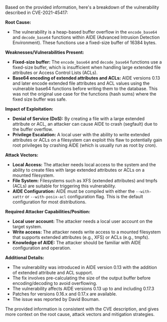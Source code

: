 Based on the provided information, here's a breakdown of the vulnerability described in CVE-2021-45417:

**Root Cause:**

*   The vulnerability is a heap-based buffer overflow in the `encode_base64` and `decode_base64` functions within AIDE (Advanced Intrusion Detection Environment). These functions use a fixed-size buffer of 16384 bytes.

**Weaknesses/Vulnerabilities Present:**

*   **Fixed-size buffer:** The `encode_base64` and `decode_base64` functions use a fixed-size buffer, which is insufficient when handling large extended file attributes or Access Control Lists (ACLs).
*   **Base64 encoding of extended attributes and ACLs:** AIDE versions 0.13 and later encode extended file attributes and ACL values using the vulnerable base64 functions before writing them to the database. This was not the original use case for the functions (hash sums) where the fixed size buffer was safe.

**Impact of Exploitation:**

*   **Denial of Service (DoS):** By creating a file with a large extended attribute or ACL, an attacker can cause AIDE to crash (segfault) due to the buffer overflow.
*   **Privilege Escalation:** A local user with the ability to write extended attributes or ACLs on a filesystem can exploit this flaw to potentially gain root privileges by crashing AIDE (which is usually run as root by cron).

**Attack Vectors:**

*   **Local Access:** The attacker needs local access to the system and the ability to create files with large extended attributes or ACLs on a mounted filesystem.
*   **File System:** Filesystems such as XFS (extended attributes) and tmpfs (ACLs) are suitable for triggering this vulnerability.
*   **AIDE Configuration:** AIDE must be compiled with either the `--with-xattr` or `--with-posix-acl` configuration flag. This is the default configuration for most distributions.

**Required Attacker Capabilities/Position:**

*   **Local user account:** The attacker needs a local user account on the target system.
*   **Write access:** The attacker needs write access to a mounted filesystem that supports extended attributes (e.g., XFS) or ACLs (e.g., tmpfs).
*   **Knowledge of AIDE:** The attacker should be familiar with AIDE configuration and operation.

**Additional Details:**

*   The vulnerability was introduced in AIDE version 0.13 with the addition of extended attribute and ACL support.
*   The fix involves pre-calculating the size of the output buffer before encoding/decoding to avoid overflowing.
*   The vulnerability affects AIDE versions 0.13 up to and including 0.17.3
*   Patches for versions 0.16.x and 0.17.x are available.
*   The issue was reported by David Bouman.

The provided information is consistent with the CVE description, and gives more context on the root cause, attack vectors and mitigation strategies.